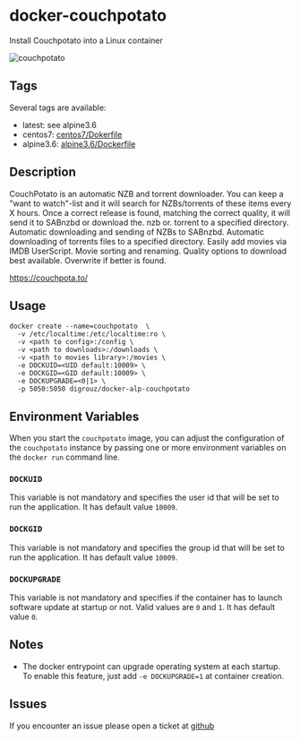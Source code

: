 # docker-couchpotato
Install Couchpotato into a Linux container


![couchpotato](https://couchpota.to/media/images/full.png)

## Tags
Several tags are available:
* latest: see alpine3.6
* centos7: [centos7/Dokerfile](https://github.com/digrouz/docker-couchpotato/blob/centos7/Dockerfile)
* alpine3.6: [alpine3.6/Dockerfile](https://github.com/digrouz/docker-couchpotato/blob/alpine3.6/Dockerfile)


## Description

CouchPotato is an automatic NZB and torrent downloader. You can keep a "want to watch"-list and it will search for NZBs/torrents of these items every X hours. Once a correct release is found, matching the correct quality, it will send it to SABnzbd or download the. nzb or. torrent to a specified directory. Automatic downloading and sending of NZBs to SABnzbd. Automatic downloading of torrents files to a specified directory. Easily add movies via IMDB UserScript. Movie sorting and renaming. Quality options to download best available. Overwrite if better is found. 

https://couchpota.to/

## Usage
    docker create --name=couchpotato  \
      -v /etc/localtime:/etc/localtime:ro \
      -v <path to config>:/config \
      -v <path to downloads>:/downloads \
      -v <path to movies library>:/movies \
      -e DOCKUID=<UID default:10009> \
      -e DOCKGID=<GID default:10009> \
      -e DOCKUPGRADE=<0|1> \
      -p 5050:5050 digrouz/docker-alp-couchpotato

## Environment Variables

When you start the `couchpotato` image, you can adjust the configuration of the `couchpotato` instance by passing one or more environment variables on the `docker run` command line.

### `DOCKUID`

This variable is not mandatory and specifies the user id that will be set to run the application. It has default value `10009`.

### `DOCKGID`

This variable is not mandatory and specifies the group id that will be set to run the application. It has default value `10009`.

### `DOCKUPGRADE`

This variable is not mandatory and specifies if the container has to launch software update at startup or not. Valid values are `0` and `1`. It has default value `0`.

## Notes

* The docker entrypoint can upgrade operating system at each startup. To enable this feature, just add `-e DOCKUPGRADE=1` at container creation.

## Issues

If you encounter an issue please open a ticket at [github](https://github.com/digrouz/docker-couchpotato/issues)
